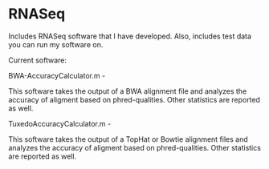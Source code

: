 RNASeq
======

Includes RNASeq software that I have developed. Also, includes test data you can run my software on.

Current software:

BWA-AccuracyCalculator.m -

This software takes the output of a BWA alignment file and analyzes the accuracy of aligment based on phred-qualities.
Other statistics are reported as well.

TuxedoAccuracyCalculator.m -

This software takes the output of a TopHat or Bowtie alignment files and analyzes the accuracy of aligment
based on phred-qualities. Other statistics are reported as well.
